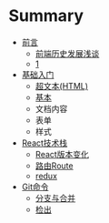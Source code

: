 # Summary

* [前言](README.md)
  * [前端历史发展浅谈](chapter1/02.md)
  * [1](chapter1/1.md)
* [基础入门](chao-wen-ben.md)
  * [超文本\(HTML\)](chao-wen-ben/chao-wen-ben.md)
  * [基本](chao-wen-ben/ji-ben.md)
  * 文档内容
  * 表单
  * 样式
* [React技术栈](chapter1.md)
  * [React版本变化](chapter1/01.md)
  * [路由Route](chapter1/lu-you-route.md)
  * [redux](chapter1/redux.md)
* [Git命令](gitming-ling.md)
  * [分支与合并](fen-zhi-yu-he-bing.md)
  * [检出](jian-chu.md)

